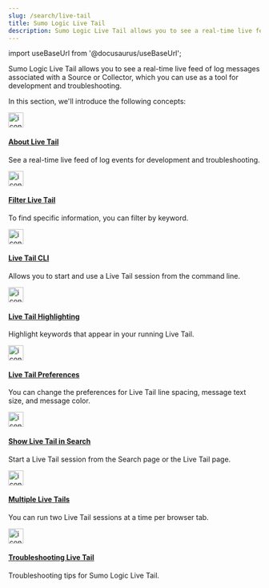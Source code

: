 ```yaml
---
slug: /search/live-tail
title: Sumo Logic Live Tail
description: Sumo Logic Live Tail allows you to see a real-time live feed of log events associated with a Source or Collector, which you can use as a tool for development and troubleshooting.
---
```


import useBaseUrl from '@docusaurus/useBaseUrl';

Sumo Logic Live Tail allows you to see a real-time live feed of log messages associated with a Source or Collector, which you can use as a tool for development and troubleshooting.

In this section, we'll introduce the following concepts:

<div className="box-wrapper">
<div className="box smallbox card">
  <div className="container">
  <a href={useBaseUrl('docs/search/live-tail/about-live-tail')}><img src={useBaseUrl('img/search/livetail/livetail.png')} alt="icon" width="30"/><h4>About Live Tail</h4></a>
  <p>See a real-time live feed of log events for development and troubleshooting.</p>
  </div>
</div>
<div className="box smallbox card">
  <div className="container">
  <a href={useBaseUrl('docs/search/live-tail/filter-live-tail')}><img src={useBaseUrl('img/search/livetail/livetail.png')} alt="icon" width="30"/><h4>Filter Live Tail</h4></a>
  <p>To find specific information, you can filter by keyword.</p>
  </div>
</div>
<div className="box smallbox card">
  <div className="container">
  <a href={useBaseUrl('docs/search/live-tail/live-tail-cli')}><img src={useBaseUrl('img/search/livetail/livetail.png')} alt="icon" width="30"/><h4>Live Tail CLI</h4></a>
  <p>Allows you to start and use a Live Tail session from the command line.</p>
  </div>
</div>
<div className="box smallbox card">
  <div className="container">
  <a href={useBaseUrl('docs/search/live-tail/live-tail-highlighting')}><img src={useBaseUrl('img/search/livetail/livetail.png')} alt="icon" width="30"/><h4>Live Tail Highlighting</h4></a>
  <p>Highlight keywords that appear in your running Live Tail.</p>
  </div>
</div>
<div className="box smallbox card">
  <div className="container">
  <a href={useBaseUrl('docs/search/live-tail/live-tail-preferences')}><img src={useBaseUrl('img/search/livetail/livetail.png')} alt="icon" width="30"/><h4>Live Tail Preferences</h4></a>
  <p>You can change the preferences for Live Tail line spacing, message text size, and message color.</p>
  </div>
</div>
<div className="box smallbox card">
  <div className="container">
  <a href={useBaseUrl('docs/search/live-tail/live-tail-show-in-search')}><img src={useBaseUrl('img/search/livetail/livetail.png')} alt="icon" width="30"/><h4>Show Live Tail in Search</h4></a>
  <p>Start a Live Tail session from the Search page or the Live Tail page.</p>
  </div>
</div>
<div className="box smallbox card">
  <div className="container">
  <a href={useBaseUrl('docs/search/live-tail/multiple-live-tails')}><img src={useBaseUrl('img/search/livetail/livetail.png')} alt="icon" width="30"/><h4>Multiple Live Tails</h4></a>
  <p>You can run two Live Tail sessions at a time per browser tab.</p>
  </div>
</div>
<div className="box smallbox card">
  <div className="container">
  <a href={useBaseUrl('docs/search/live-tail/troubleshooting-live-tail')}><img src={useBaseUrl('img/search/livetail/livetail.png')} alt="icon" width="30"/><h4>Troubleshooting Live Tail</h4></a>
  <p>Troubleshooting tips for Sumo Logic Live Tail.</p>
  </div>
</div>
</div>
